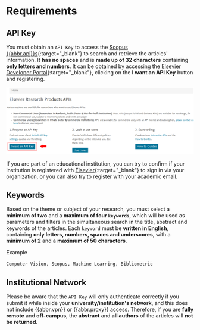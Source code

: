 # Requirements

## API Key

You must obtain an `API Key` to access the [Scopus {{abbr.api}}s]({{links.scApis}}){:target="\_blank"} to search and retrieve the articles' information. It **has no spaces** and is **made up of 32 characters** containing **only letters and numbers**. It can be obtained by accessing the [Elsevier Developer Portal](https://dev.elsevier.com/){:target="\_blank"}, clicking on the **I want an API Key** button and registering.

![Elsevier Portal](../assets/img/elsevier-portal.png "Elsevier Portal")

If you are part of an educational institution, you can try to confirm if your institution is registered with [Elsevier]({{links.elsevier}}){:target="\_blank"} to sign in via your organization, or you can also try to register with your academic email.

## Keywords

Based on the theme or subject of your research, you must select a **minimum of two** and a **maximum of four `keywords`**, which will be used as parameters and filters in the simultaneous search in the title, abstract and keywords of the articles. Each `keyword` must be **written in English**, containing **only letters, numbers, spaces and underscores**, with a **minimum of 2** and a **maximum of 50 characters**.

Example

```text
Computer Vision, Scopus, Machine Learning, Bibliometric
```

## Institutional Network

Please be aware that the `API Key` will only authenticate correctly if you submit it while inside your **university/institution's network**, and this does not include {{abbr.vpn}} or {{abbr.proxy}} access. Therefore, if you are **fully remote** and **off-campus**, the **abstract** and **all authors** of the articles will **not be returned**.
